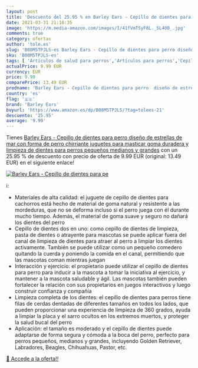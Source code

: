 ```yaml
---
layout: post
title: 'Descuento del 25.95 % en Barley Ears - Cepillo de dientes para pe'
date: 2021-03-31 21:16:35
image: 'https://m.media-amazon.com/images/I/41fVmTSyF8L._SL400_.jpg'
comments: true
category: ofertas
author: 'tole.es'
slug: 'B08M5TPJLS-es Barley Ears - Cepillo de dientes para perro diseño de...'
sku: 'B08M5TPJLS-es'
tags: [ 'Artículos de salud para perros','Artículos para perros','Cepillos de dientes caninos','Cuidado dental canino','Productos para mascotas','barley ears','juguetes', ]
actualPrice: 9.99 EUR
currency: EUR
price: 9.99
comparePrice: 13.49 EUR
prodname: 'Barley Ears - Cepillo de dientes para perro  diseño de estrellas de mar con forma de perro chirriante juguetes para masticar  goma duradera y limpieza de dientes para perros pequeños  medianos y grandes'
country: 'es'
flag: '🇪🇸'
brand: 'Barley Ears'
buyurl: 'https://www.amazon.es/dp/B08M5TPJLS/?tag=tolees-21'
descuento: '25.95'
average: '9.99'
---
```


Tienes [Barley Ears - Cepillo de dientes para perro  diseño de estrellas de mar con forma de perro chirriante juguetes para masticar  goma duradera y limpieza de dientes para perros pequeños  medianos y grandes](https://www.amazon.es/dp/B08M5TPJLS/?tag=tolees-21) con un 25.95 % de descuento con precio de oferta de 9.99 EUR (original: 13.49 EUR) en el siguiente enlace!

[![Barley Ears - Cepillo de dientes para pe](https://m.media-amazon.com/images/I/41fVmTSyF8L._SL400_.jpg)](https://www.amazon.es/dp/B08M5TPJLS/?tag=tolees-21)

ℹ️:

- Materiales de alta calidad: el juguete de cepillo de dientes para cachorros está hecho de material de goma natural y resistente a las mordeduras, que no se deforma incluso si el perro juega con él durante mucho tiempo. Además, el material de goma suave y seguro no dañará los dientes del perro
- Cepillo de dientes dos en uno: como cepillo de dientes de limpieza, pasta de dientes o atrayente para mascotas se puede aplicar fuera del canal de limpieza de dientes para atraer al perro a limpiar los dientes activamente. También se puede utilizar como un pequeño comedero quitando la cuerda y poniendo la comida en el canal, permitiendo que las mascotas coman mientras juegan
- Interacción y ejercicio: el propietario puede utilizar el cepillo de dientes para perro para inducir a la mascota a tomar la iniciativa al ejercicio, y mantener a la mascota saludable y ágil. Las mascotas también pueden fortalecer la relación con sus propietarios en juegos interactivos y luego construir confianza y compañía
- Limpieza completa de los dientes: el cepillo de dientes para perros tiene filas de cerdas dentadas de diferentes tamaños en todos los lados, que pueden proporcionar una experiencia de limpieza de 360 grados, ayuda a limpiar la placa y el sarro ocultos en los extremos muertos, y proteger la salud bucal del perro
- Aplicación: el tamaño es moderado y el cepillo de dientes puede adaptarse de forma segura y cómoda a la boca del perro, perfecto para perros pequeños, medianos y grandes, incluyendo Golden Retriever, Labradores, Beagles, Chihuahuas, Pastor, etc.

[🛒 Accede a la oferta!!](https://www.amazon.es/dp/B08M5TPJLS/?tag=tolees-21)
